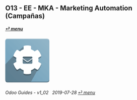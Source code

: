 ## O13 - EE - MKA - Marketing Automation (Campañas)
#### [_&#x23CE; menu_](/en-uk/o13/ee/en-uk-o13-ee-guides_menu.md)  
### ![mka](/doc/img/marketing_automation.png)
	
###### Odoo Guides - v1_02 &nbsp; 2019-07-28  [_&#x23CE; menu_](/en-uk/o13/ee/en-uk-o13-ee-guides_menu.md)  
